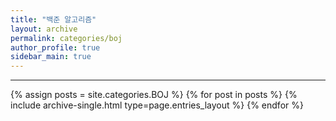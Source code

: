 ```yaml
---
title: "백준 알고리즘"
layout: archive
permalink: categories/boj
author_profile: true
sidebar_main: true
---
```


---

{% assign posts = site.categories.BOJ %}
{% for post in posts %} {% include archive-single.html type=page.entries_layout %} {% endfor %}
